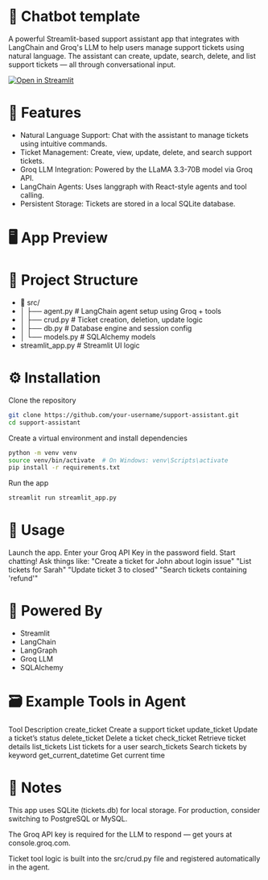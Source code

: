 # 💬 Chatbot template

A powerful Streamlit-based support assistant app that integrates with LangChain and Groq's LLM to help users manage support tickets using natural language. The assistant can create, update, search, delete, and list support tickets — all through conversational input.

[![Open in Streamlit](https://static.streamlit.io/badges/streamlit_badge_black_white.svg)](https://support-assistant-zny4zdtganfq7nf4ukar9u.streamlit.app/)

# 🚀 Features
  - Natural Language Support: Chat with the assistant to manage tickets using intuitive commands.
  - Ticket Management: Create, view, update, delete, and search support tickets.  
  - Groq LLM Integration: Powered by the LLaMA 3.3-70B model via Groq API. 
  - LangChain Agents: Uses langgraph with React-style agents and tool calling.
  - Persistent Storage: Tickets are stored in a local SQLite database.

# 🖥️ App Preview

# 🧩 Project Structure

- 📁 src/
- │ ├── agent.py # LangChain agent setup using Groq + tools
- │ ├── crud.py # Ticket creation, deletion, update logic
- │ ├── db.py # Database engine and session config
- │ └── models.py # SQLAlchemy models
- streamlit_app.py # Streamlit UI logic

# ⚙️ Installation

Clone the repository
  ```bash
  git clone https://github.com/your-username/support-assistant.git
  cd support-assistant
  ```
Create a virtual environment and install dependencies
  ```bash
  python -m venv venv
  source venv/bin/activate  # On Windows: venv\Scripts\activate
  pip install -r requirements.txt
  ```
Run the app
```bash
streamlit run streamlit_app.py
```

# 🔑 Usage

  Launch the app.
  Enter your Groq API Key in the password field.
  Start chatting! Ask things like:
  "Create a ticket for John about login issue"
  "List tickets for Sarah"
  "Update ticket 3 to closed"
  "Search tickets containing 'refund'"


# 🧠 Powered By
  - Streamlit
  - LangChain
  - LangGraph
  - Groq LLM
  - SQLAlchemy

# 🗃️ Example Tools in Agent
Tool	Description
create_ticket	Create a support ticket
update_ticket	Update a ticket’s status
delete_ticket	Delete a ticket
check_ticket	Retrieve ticket details
list_tickets	List tickets for a user
search_tickets	Search tickets by keyword
get_current_datetime	Get current time

# 📌 Notes
This app uses SQLite (tickets.db) for local storage. For production, consider switching to PostgreSQL or MySQL.

The Groq API key is required for the LLM to respond — get yours at console.groq.com.

Ticket tool logic is built into the src/crud.py file and registered automatically in the agent.
